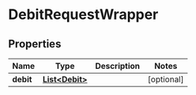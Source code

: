 

# DebitRequestWrapper

## Properties

Name | Type | Description | Notes
------------ | ------------- | ------------- | -------------
**debit** | [**List&lt;Debit&gt;**](Debit.md) |  |  [optional]



